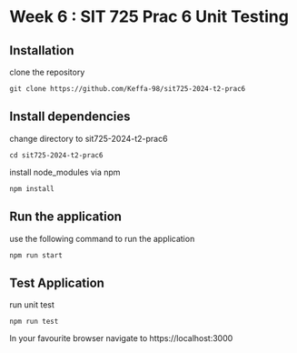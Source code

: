 # Week 6 : SIT 725 Prac 6 Unit Testing

## Installation 
clone the repository
```
git clone https://github.com/Keffa-98/sit725-2024-t2-prac6
```

## Install dependencies

change directory to sit725-2024-t2-prac6

```
cd sit725-2024-t2-prac6
```

install node_modules via npm 

`npm install
`

## Run the application

use the following command to run the application
```
npm run start
```

## Test Application
run unit test 

```
npm run test
```

In your favourite browser navigate to https://localhost:3000

